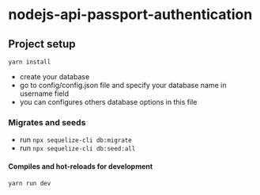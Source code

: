 # nodejs-api-passport-authentication

## Project setup
```
yarn install
```
- create your database
- go to config/config.json file and specify your database name in username field
- you can configures others database options in this file

### Migrates and seeds

- run `npx sequelize-cli db:migrate`
- run `npx sequelize-cli db:seed:all`


#### Compiles and hot-reloads for development
```
yarn run dev
```


